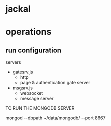 # jackal

# operations

## run configuration

servers
* gatesrv.js
  * http
  * page & authentication gate server
* msgsrv.js
  * websocket
  * message server

TO RUN THE MONGODB SERVER

mongod --dbpath ~/data/mongodb/ --port 8667